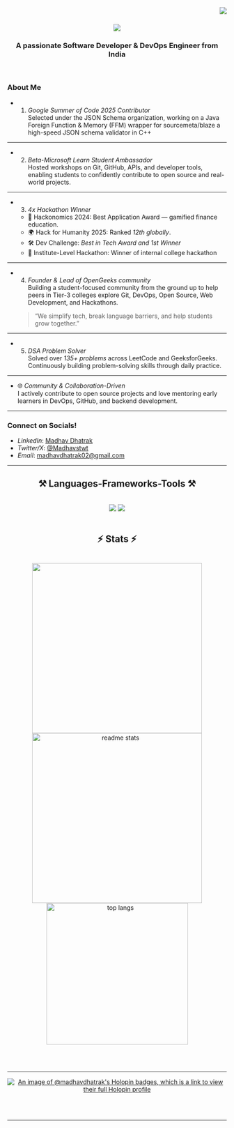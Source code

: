 <img align="right" src="https://visitor-badge.laobi.icu/badge?page_id=MadhavDhatrak.MadhavDhatrak" />

<h1 align="center">
    <img src="https://readme-typing-svg.herokuapp.com/?font=Righteous&size=35&center=true&vCenter=true&width=500&height=70&duration=4000&lines=Hi+There!+👋;+I'm+Madhav+Dhatrak!;" />
</h1>

<h3 align="center">A passionate Software Developer & DevOps Engineer from India </h3>

<br/>

### About Me

- 1. *Google Summer of Code 2025 Contributor*  
  Selected under the JSON Schema organization, working on a Java Foreign Function & Memory (FFM) wrapper for sourcemeta/blaze a high-speed JSON schema validator in C++
---
- 2. *Beta-Microsoft Learn Student Ambassador*  
  Hosted workshops on Git, GitHub, APIs, and developer tools, enabling students to confidently contribute to open source and real-world projects.
---
- 3. *4x Hackathon Winner*  
  - 🥇 Hackonomics 2024: Best Application Award — gamified finance education.  
  - 🌍 Hack for Humanity 2025: Ranked *12th globally*.  
  - 🛠 Dev Challenge: *Best in Tech Award and 1st Winner*  
  - 🏫 Institute-Level Hackathon: Winner of internal college hackathon
---
- 4. *Founder & Lead of OpenGeeks community*  
  Building a student-focused community from the ground up to help peers in Tier-3 colleges explore Git, DevOps, Open Source, Web Development, and Hackathons.  
  >  “We simplify tech, break language barriers, and help students grow together.”

---
- 5. *DSA Problem Solver*  
  Solved over *135+ problems* across LeetCode and GeeksforGeeks. Continuously building problem-solving skills through daily practice.
---
- 🌐 *Community & Collaboration-Driven*  
  I actively contribute to open source projects and love mentoring early learners in DevOps, GitHub, and backend development.

---
### Connect on Socials!

- *LinkedIn*: [Madhav Dhatrak](https://linkedin.com/in/madhav-dhatrak-b52a601b1)
- *Twitter/X*: [@Madhavstwt](https://x.com/Madhavstwt)
- *Email*: [madhavdhatrak02@gmail.com](mailto:madhavdhatrak02@gmail.com)







 </div>


 <hr/>
 
<h2 align="center">⚒ Languages-Frameworks-Tools ⚒</h2>
<br/>
<div align="center">
    <img src="https://skillicons.dev/icons?i=c,cpp,java,golang,python,html,css,bootstrap,react,github,figma,tailwind,git," />
    <img src="https://skillicons.dev/icons?i=nodejs,javascript,typescript,express,firebase,mongodb,mysql,postgresql,linux,jenkins,docker,kubernetes," /><br>
</div>

<br/>



<h2 align="center">⚡ Stats ⚡</h2>
<br>
<div align=center>
  <img width=390 src="https://streak-stats.demolab.com/?user=madhavdhatrak&theme=react&border_radius=10."/>
  <img width=390 src="https://github-readme-stats.vercel.app/api?username=madhavdhatrak&count_private=true&show_icons=true&theme=react&rank_icon=github&border_radius=10" alt="readme stats" />
  <br/>
 <img width=325 align="center" src="https://github-readme-stats.vercel.app/api/top-langs/?username=madhavdhatrak&hide=HTML&langs_count=8&layout=compact&theme=react&border_radius=10&size_weight=0.5&count_weight=0.5&exclude_repo=github-readme-stats" alt="top langs" 
</div>

<br/><br/>

<hr/>

[![An image of @madhavdhatrak's Holopin badges, which is a link to view their full Holopin profile](https://holopin.me/madhavdhatrak)](https://holopin.io/@madhavdhatrak)

<br/><br/>

<hr/>

<br/>
